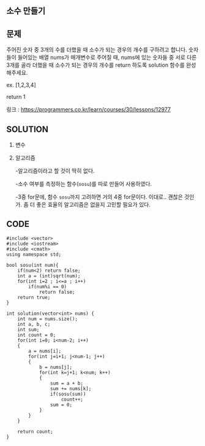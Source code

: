 소수 만들기
------------------


문제
----

주어진 숫자 중 3개의 수를 더했을 때 소수가 되는 경우의 개수를 구하려고 합니다. 숫자들이 들어있는 배열 nums가 매개변수로 주어질 때, 
nums에 있는 숫자들 중 서로 다른 3개를 골라 더했을 때 소수가 되는 경우의 개수를 return 하도록 solution 함수를 완성해주세요.

ex. [1,2,3,4]

return 1

링크 : <https://programmers.co.kr/learn/courses/30/lessons/12977>


SOLUTION
---------
1. 변수


   
   
   
2. 알고리즘

   -알고리즘이라고 할 것이 딱히 없다.
   
   -소수 여부를 측정하는 함수(`sosu`)를 따로 만들어 사용하였다.
   
   -3중 for문에, 함수 `sosu`까지 고려하면 거의 4중 for문이다. 이대로.. 괜찮은 것인가. 좀 더 좋은 효율의 알고리즘은 없을지 고민할 필요가 있다.
   


CODE
----
```{.cpp}
#include <vector>
#include <iostream>
#include <cmath>
using namespace std;

bool sosu(int num){
    if(num<2) return false;
    int a = (int)sqrt(num);
    for(int i=2 ; i<=a ; i++)
        if(num%i == 0)
            return false;
    return true;
}

int solution(vector<int> nums) {
    int num = nums.size();
    int a, b, c;
    int sum;
    int count = 0;
    for(int i=0; i<num-2; i++)
    {
        a = nums[i];
        for(int j=i+1; j<num-1; j++)
        {
            b = nums[j];
            for(int k=j+1; k<num; k++)
            {
                sum = a + b;
                sum += nums[k];
                if(sosu(sum))
                    count++;
                sum = 0;
            }
        }
    }

    return count;
}
